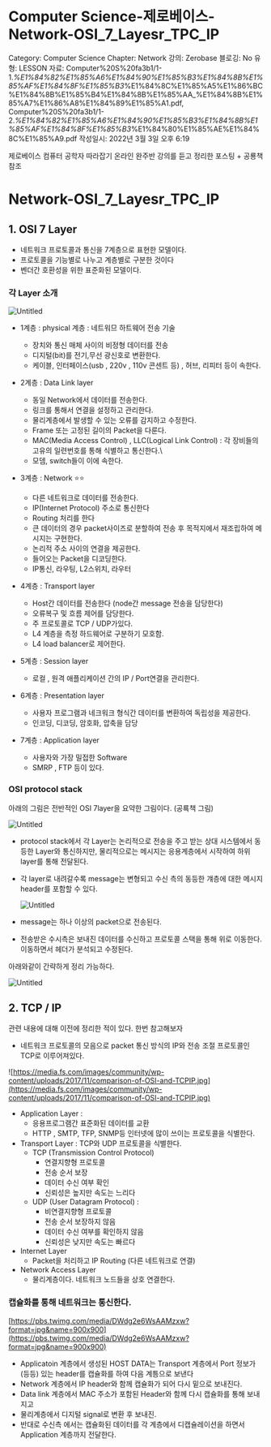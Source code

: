 # Computer Science-제로베이스-Network-OSI_7_Layesr_TPC_IP

Category: Computer Science
Chapter: Network
강의: Zerobase
블로깅: No
유형: LESSON
자료: Computer%20S%20fa3b1/1-1._%E1%84%82%E1%85%A6%E1%84%90%E1%85%B3%E1%84%8B%E1%85%AF%E1%84%8F%E1%85%B3_%E1%84%8C%E1%85%A5%E1%86%BC%E1%84%8B%E1%85%B4%E1%84%8B%E1%85%AA_%E1%84%8B%E1%85%A7%E1%86%A8%E1%84%89%E1%85%A1.pdf, Computer%20S%20fa3b1/1-2._%E1%84%82%E1%85%A6%E1%84%90%E1%85%B3%E1%84%8B%E1%85%AF%E1%84%8F%E1%85%B3_%E1%84%80%E1%85%AE%E1%84%8C%E1%85%A9.pdf
작성일시: 2022년 3월 3일 오후 6:19

제로베이스 컴퓨터 공학자 따라잡기 온라인 완주반  강의를 듣고 정리한  포스팅 + 공룡책 참조

# Network-OSI_7_Layesr_TPC_IP

## 1. OSI 7 Layer

- 네트워크 프로토콜과 통신을 7계층으로 표현한 모델이다.
- 프로토콜을 기능별로 나누고 계층별로 구분한 것이다
- 벤더간 호환성을 위한 표준화된 모델이다.

### 각 Layer 소개

![Untitled](Computer%20S%20fa3b1/Untitled.png)

- 1계층 :  physical 계층 : 네트워므  하트웨어 전송 기술
    - 장치와 통신 매체 사이의 비정형 데이터를 전송
    - 디지털(bit)를 전기,무선 광신호로 변환한다.
    - 케이블, 인터페이스(usb , 220v , 110v 콘센트 등) , 허브, 리피터 등이 속한다.

- 2계층 : Data Link  layer
    - 동일 Network에서 데이터를 전송한다.
    - 링크를 통해서 연결을 설정하고 관리한다.
    - 물리계층에서 발생할 수 있는 오류를 감지하고 수정한다.
    - Frame 또는 고정된 길이의 Packet을 다룬다.
    - MAC(Media Access Control) , LLC(Logical Link Control) : 각 장비들의 고유의 일련번호를 통해 식별하고 통신한다.\
    - 모뎀, switch들이 이에 속한다.
- 3계층 : Network ⭐️⭐️
    - 다른 네트워크로 데이터를 전송한다.
    - IP(Internet Protocol) 주소로 통신한다
    - Routing 처리를 한다
    - 큰 데이터의 경우 packet사이즈로 분할하여 전송 후 목적지에서 재조립하여 메시지는 구현한다.
    - 논리적 주소 사이의 연결을 제공한다.
    - 들어오는 Packet을 디코딩한다.
    - IP통신, 라우팅, L2스위치, 라우터
- 4계층 : Transport  layer
    - Host간 데이터를 전송한다 (node간 message 전송을 담당한다)
    - 오류복구 및 흐름 제어를 담당한다.
    - 주 프로토콜로 TCP / UDP가있다.
    - L4 계층을 측정 하드웨어로 구분하기 모호함.
    - L4 load balancer로 제어한다.
- 5계층 : Session  layer
    - 로컬 , 원격 애플리케이션 간의 IP / Port연결을 관리한다.
- 6계층 : Presentation layer
    - 사용자 프로그램과 네크워크 형식간 데이터를 변환하여 독립성을 제공한다.
    - 인코딩, 디코딩, 암호화, 압축을 담당
- 7계층 : Application layer
    - 사용자와 가장 밀접한 Software
    - SMRP , FTP 등이 있다.
    

### OSI protocol stack

아래의 그림은 전반적인 OSI 7layer을 요약한 그림이다. (공룍책 그림)

![Untitled](Computer%20S%20fa3b1/Untitled%201.png)

- protocol stack에서 각 Layer는 논리적으로 전송을 주고 받는 상대 시스템에서 동등한 Layer와 통신하지만, 물리적으로는 메시지는 응용계층에서 시작하여 하위 layer를 통해 전달된다.
- 각 layer로 내려갈수록 message는 변형되고 수신 측의 동등한 걔층에 대한 메시지 header를 포함할 수 있다.
    
    ![Untitled](Computer%20S%20fa3b1/Untitled%202.png)
    
- message는 하나 이상의 packet으로 전송된다.
- 전송받은 수시측은 보내진 데이터를 수신하고 프로토콜 스택을 통해 위로 이동한다. 이동하면서 헤더가 분석되고 수정된다.

아래와같이 간략하게 정리 가능하다.

![Untitled](Computer%20S%20fa3b1/Untitled%203.png)

## 2. TCP / IP

관련 내용에 대해 이전에 정리한 적이 있다. 한번 참고해보자

- 네트워크 프로토콜의 모음으로 packet 통신 방식의 IP와 전송 조절 프로토콜인 TCP로 이루어져있다.
    
    

![https://media.fs.com/images/community/wp-content/uploads/2017/11/comparison-of-OSI-and-TCPIP.jpg](https://media.fs.com/images/community/wp-content/uploads/2017/11/comparison-of-OSI-and-TCPIP.jpg)

- Application Layer :
    - 응용프로그램간 표준화된 데이터를 교환
    - HTTP , SMTP, TFP, SNMP등 인터넷에 많이 쓰이는 프로토콜을 식별한다.
- Transport Layer :  TCP와 UDP 프로토콜을 식별한다.
    - TCP (Transmission Control Protocol)
        - 연결지향형 프로토콜
        - 전송 순서 보장
        - 데이터 수신 여부 확인
        - 신뢰성은 높지만 속도는 느리다
    - UDP (User Datagram Protocol) :
        - 비연결지향형 프로토콜
        - 전송 순서 보장하지 않음
        - 데이터 수신 여부를 확인하지 않음
        - 신뢰성은 낮지만 속도는 빠르다
- Internet Layer
    - Packet을 처리하고 IP Routing (다른 네트워크로 연결)
- Network Access Layer
    - 물리계층이다. 네트워크 노드들을 상호 연결한다.

### 캡슐화를 통해 네트워크는 통신한다.

[https://pbs.twimg.com/media/DWdg2e6WsAAMzxw?format=jpg&name=900x900](https://pbs.twimg.com/media/DWdg2e6WsAAMzxw?format=jpg&name=900x900)

- Applicatoin 계층에서 생성된 HOST DATA는 Transport 계층에서 Port 정보가(등등) 있는 header를 캡슐화를 하여 다음 계틍으로 보낸다
- Network 계층에서 IP header와 함께 캡슐화가 되어 다시 밑으로 보내진다.
- Data link 계층에서 MAC 주소가 포함된 Header와 함께 다시 캡슐화를 통해 보내지고
- 물리계층에서 디지털 signal로 변환 후 보내진.
- 반대로 수신측 에서는 캡슐화된 데이터를 각 계층에서 디캡슐레이션을 하면서  Application 계층까지 전달한다.